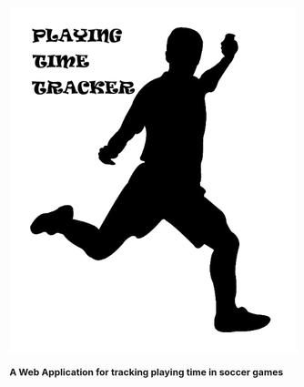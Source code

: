 ![Playing Time Tracker](src/assets/ptguy.png?raw=true,width=200)

### A Web Application for tracking playing time in soccer games



